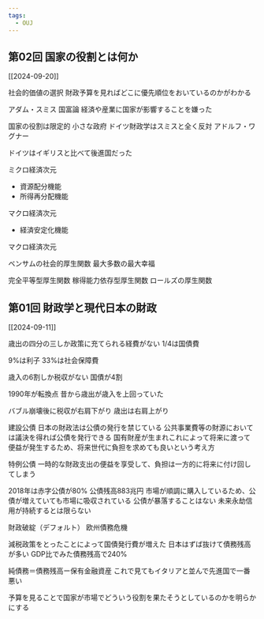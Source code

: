 ```yaml
---
tags:
  - OUJ
---
```

## 第02回 国家の役割とは何か
[[2024-09-20]]

社会的価値の選択
財政予算を見ればどこに優先順位をおいているのかがわかる

アダム・スミス 国富論
経済や産業に国家が影響することを嫌った

国家の役割は限定的
小さな政府
ドイツ財政学はスミスと全く反対
アドルフ・ワグナー

ドイツはイギリスと比べて後進国だった

ミクロ経済次元
- 資源配分機能
- 所得再分配機能

マクロ経済次元
- 経済安定化機能

マクロ経済次元

ベンサムの社会的厚生関数
最大多数の最大幸福

完全平等型厚生関数
稼得能力依存型厚生関数
ロールズの厚生関数

## 第01回 財政学と現代日本の財政
[[2024-09-11]]

歳出の四分の三しか政策に充てられる経費がない
1/4は国債費

9%は利子
33%は社会保障費

歳入の6割しか税収がない
国債が4割

1990年が転換点
昔から歳出が歳入を上回っていた

バブル崩壊後に税収が右肩下がり
歳出は右肩上がり

建設公債
日本の財政法は公債の発行を禁じている
公共事業費等の財源においては議決を得れば公債を発行できる
国有財産が生まれこれによって将来に渡って便益が発生するため、将来世代に負担を求めても良いという考え方

特例公債
一時的な財政支出の便益を享受して、負担は一方的に将来に付け回してしまう

2018年は赤字公債が80%
公債残高883兆円
市場が順調に購入しているため、公債が増えていても市場に吸収されている
公債が暴落することはない
未来永劫信用が持続するとは限らない

財政破綻（デフォルト）
欧州債務危機

減税政策をとったことによって国債発行費が増えた
日本はずば抜けて債務残高が多い
GDP比でみた債務残高で240%

純債務＝債務残高ー保有金融資産
これで見てもイタリアと並んで先進国で一番悪い

予算を見ることで国家が市場でどういう役割を果たそうとしているのかを明らかにする


